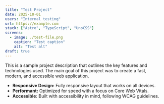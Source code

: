 ```yaml
---
title: "Test Project"
date: 2025-10-01
users: "Internal testing"
url: https://example.com
stack: ["Astro", "TypeScript", "UnoCSS"]
screens:
  - image: ./test-file.png
    caption: "Test caption"
    alt: "Test alt"
draft: true
---
```


This is a sample project description that outlines the key features and technologies used. The main goal of this project was to create a fast, modern, and accessible web application.

- **Responsive Design:** Fully responsive layout that works on all devices.
- **Performant:** Optimized for speed with a focus on Core Web Vitals.
- **Accessible:** Built with accessibility in mind, following WCAG guidelines.
